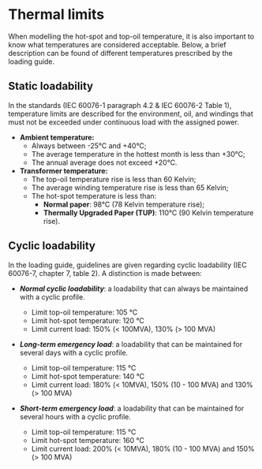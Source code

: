<!--
SPDX-FileCopyrightText: Contributors to the Transformer Thermal Model project

SPDX-License-Identifier: MPL-2.0
-->

# Thermal limits

When modelling the hot-spot and top-oil temperature, it is also important to know what temperatures are considered
acceptable. Below, a brief description can be found of different temperatures prescribed by the loading guide.

## Static loadability

In the standards (IEC 60076-1 paragraph 4.2 & IEC 60076-2 Table 1), temperature limits are described for the
environment, oil, and windings that must not be exceeded under continuous load
with the assigned power.

- **Ambient temperature:**
  - Always between -25°C and +40°C;
  - The average temperature in the hottest month is less than +30°C;
  - The annual average does not exceed +20°C.
- **Transformer temperature:**
  - The top-oil temperature rise is less than 60 Kelvin;
  - The average winding temperature rise is less than 65 Kelvin;
  - The hot-spot temperature is less than:
    - **Normal paper**: 98°C (78 Kelvin temperature rise);
    - **Thermally Upgraded Paper (TUP)**: 110°C (90 Kelvin temperature rise).

## Cyclic loadability

In the loading guide, guidelines are given regarding cyclic
loadability (IEC 60076-7, chapter 7, table 2). A distinction is made between:

- _**Normal cyclic loadability**_: a loadability that can always be maintained
  with a cyclic profile.

  - Limit top-oil temperature: 105 °C
  - Limit hot-spot temperature: 120 °C
  - Limit current load: 150% (< 100MVA), 130% (> 100 MVA)

- _**Long-term emergency load**_: a loadability that can be maintained for
  several days with a cyclic profile.
  - Limit top-oil temperature: 115 °C
  - Limit hot-spot temperature: 140 °C
  - Limit current load: 180% (< 10MVA), 150% (10 - 100 MVA) and 130% (> 100 MVA)

- _**Short-term emergency load**_: a loadability that can be maintained for
  several hours with a cyclic profile.
  - Limit top-oil temperature: 115 °C
  - Limit hot-spot temperature: 160 °C
  - Limit current load: 200% (< 10MVA), 180% (10 - 100 MVA) and 150% (> 100 MVA)
  